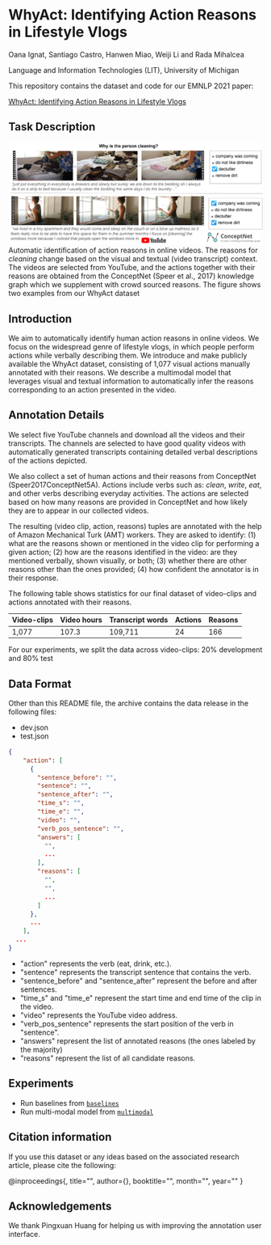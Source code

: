 WhyAct: Identifying Action Reasons in Lifestyle Vlogs
=================================================================================
Oana Ignat, Santiago Castro, Hanwen Miao, Weiji Li and Rada Mihalcea

Language and Information Technologies (LIT), University of Michigan

This repository contains the dataset and code for our EMNLP 2021 paper:

[WhyAct: Identifying Action Reasons in Lifestyle Vlogs](TODO)

## Task Description

![Example instance](images/task_description.jpg)
Automatic  identification of action reasons in online videos. 
The reasons for *cleaning* change based on the visual and textual (video transcript) context. 
The videos are selected from YouTube, and the actions together with their reasons are obtained
from the ConceptNet (Speer et al., 2017) knowledge graph which we supplement with crowd sourced reasons.
The figure shows two examples from our WhyAct dataset

## Introduction

We aim to automatically identify human action reasons in online videos. 
We focus on the widespread genre of lifestyle vlogs, in which people perform actions while verbally describing them. 
We introduce and make publicly available the WhyAct dataset, consisting of 1,077 visual actions manually annotated with 
their reasons. We describe a multimodal model that leverages visual and textual information 
to automatically infer the reasons corresponding to an action presented in the video.

## Annotation Details

We select five YouTube channels and download all the videos and their transcripts. The channels are selected to have good quality videos with automatically generated transcripts containing detailed verbal descriptions of the actions depicted.

We also collect a set of human actions and their reasons from ConceptNet (Speer2017ConceptNet5A). Actions include verbs such as: *clean*, *write*, *eat*, and other verbs describing everyday activities. 
The actions are selected based on how many reasons are provided in ConceptNet and how likely they are to appear in our collected videos.

The resulting (video clip, action, reasons) tuples are annotated with the help of Amazon Mechanical Turk (AMT) workers. They are asked to identify: (1) what are the reasons shown or mentioned in the video clip for performing a given action; (2) how are the reasons  identified in the video: are they mentioned verbally, shown visually, or both; (3) whether there are other reasons other than the ones provided; (4) how confident the annotator is in their response.

The following table shows statistics for our final dataset of video-clips and actions annotated with their reasons.


Video-clips | Video hours | Transcript words | Actions | Reasons |
------------ | ------------- | ------------- | ------------- | -------------
1,077 | 107.3 | 109,711 | 24 | 166 |

For our experiments, we split the data across video-clips: 20% development and 80% test

## Data Format

Other than this README file, the archive contains the data release in the following files:

+ dev.json
+ test.json

```json
{
    "action": [
      {
        "sentence_before": "",
        "sentence": "",
        "sentence_after": "",
        "time_s": "",
        "time_e": "",
        "video": "",
        "verb_pos_sentence": "",
        "answers": [
          "",
          ...
        ],
        "reasons": [
          "",
          "",
          ...
        ]
      },
      ...
    ],
  ...
}

```
+ "action" represents the verb (eat, drink, etc.).
+ "sentence" represents the transcript sentence that contains the verb.
+ "sentence_before" and "sentence_after" represent the before and after sentences.
+ "time_s" and "time_e" represent the start time and end time of the clip in the video.
+ "video" represents the YouTube video address.
+ "verb_pos_sentence" represents the start position of the verb in "sentence".
+ "answers" represent the list of annotated reasons (the ones labeled by the majority)
+ "reasons" represent the list of all candidate reasons.

[comment]: <> (All the video clips can be downloaded from [Github]&#40;https://github.com/OanaIgnat/miniclips&#41;.)

## Experiments
+ Run baselines from [`baselines`](baselines)
+ Run multi-modal model from [`multimodal`](multimodal)

## Citation information
If you use this dataset or any ideas based on the associated research article, please cite the following:
 
@inproceedings{,
    title="",
    author={},
    booktitle="",
    month="",
    year=""
}

## Acknowledgements

We thank Pingxuan Huang for helping us with improving the annotation user interface.